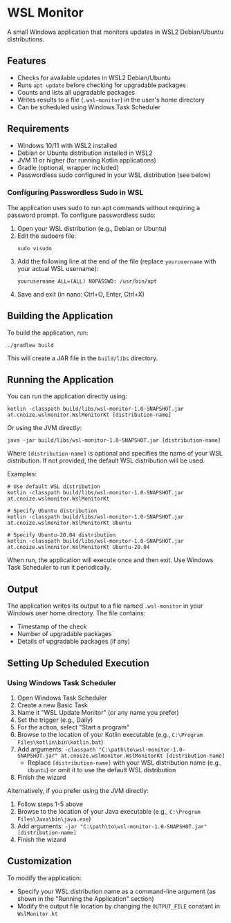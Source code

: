 # WSL Monitor

A small Windows application that monitors updates in WSL2 Debian/Ubuntu distributions.

## Features

- Checks for available updates in WSL2 Debian/Ubuntu
- Runs `apt update` before checking for upgradable packages
- Counts and lists all upgradable packages
- Writes results to a file (`.wsl-monitor`) in the user's home directory
- Can be scheduled using Windows Task Scheduler

## Requirements

- Windows 10/11 with WSL2 installed
- Debian or Ubuntu distribution installed in WSL2
- JVM 11 or higher (for running Kotlin applications)
- Gradle (optional, wrapper included)
- Passwordless sudo configured in your WSL distribution (see below)

### Configuring Passwordless Sudo in WSL

The application uses sudo to run apt commands without requiring a password prompt. To configure passwordless sudo:

1. Open your WSL distribution (e.g., Debian or Ubuntu)
2. Edit the sudoers file:
   ```
   sudo visudo
   ```
3. Add the following line at the end of the file (replace `yourusername` with your actual WSL username):
   ```
   yourusername ALL=(ALL) NOPASSWD: /usr/bin/apt
   ```
4. Save and exit (in nano: Ctrl+O, Enter, Ctrl+X)

## Building the Application

To build the application, run:

```
./gradlew build
```

This will create a JAR file in the `build/libs` directory.

## Running the Application

You can run the application directly using:

```
kotlin -classpath build/libs/wsl-monitor-1.0-SNAPSHOT.jar at.cnoize.wslmonitor.WslMonitorKt [distribution-name]
```

Or using the JVM directly:

```
java -jar build/libs/wsl-monitor-1.0-SNAPSHOT.jar [distribution-name]
```

Where `[distribution-name]` is optional and specifies the name of your WSL distribution. If not provided, the default WSL distribution will be used.

Examples:
```
# Use default WSL distribution
kotlin -classpath build/libs/wsl-monitor-1.0-SNAPSHOT.jar at.cnoize.wslmonitor.WslMonitorKt

# Specify Ubuntu distribution
kotlin -classpath build/libs/wsl-monitor-1.0-SNAPSHOT.jar at.cnoize.wslmonitor.WslMonitorKt Ubuntu

# Specify Ubuntu-20.04 distribution
kotlin -classpath build/libs/wsl-monitor-1.0-SNAPSHOT.jar at.cnoize.wslmonitor.WslMonitorKt Ubuntu-20.04
```

When run, the application will execute once and then exit. Use Windows Task Scheduler to run it periodically.

## Output

The application writes its output to a file named `.wsl-monitor` in your Windows user home directory. The file contains:
- Timestamp of the check
- Number of upgradable packages
- Details of upgradable packages (if any)

## Setting Up Scheduled Execution

### Using Windows Task Scheduler

1. Open Windows Task Scheduler
2. Create a new Basic Task
3. Name it "WSL Update Monitor" (or any name you prefer)
4. Set the trigger (e.g., Daily)
5. For the action, select "Start a program"
6. Browse to the location of your Kotlin executable (e.g., `C:\Program Files\kotlin\bin\kotlin.bat`)
7. Add arguments: `-classpath "C:\path\to\wsl-monitor-1.0-SNAPSHOT.jar" at.cnoize.wslmonitor.WslMonitorKt [distribution-name]`
   - Replace `[distribution-name]` with your WSL distribution name (e.g., `Ubuntu`) or omit it to use the default WSL distribution
8. Finish the wizard

Alternatively, if you prefer using the JVM directly:
1. Follow steps 1-5 above
2. Browse to the location of your Java executable (e.g., `C:\Program Files\Java\bin\java.exe`)
3. Add arguments: `-jar "C:\path\to\wsl-monitor-1.0-SNAPSHOT.jar" [distribution-name]`
4. Finish the wizard


## Customization

To modify the application:

- Specify your WSL distribution name as a command-line argument (as shown in the "Running the Application" section)
- Modify the output file location by changing the `OUTPUT_FILE` constant in `WslMonitor.kt`
